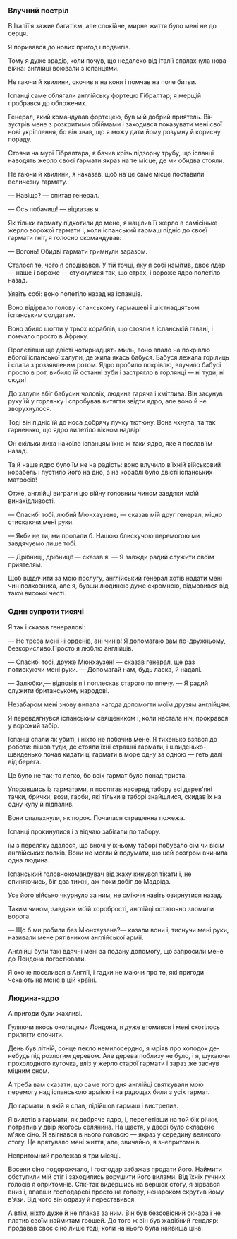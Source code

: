 ### Влучний постріл

В Італії я зажив багатієм, але спокійне, мирне життя було мені не до серця.

Я поривався до нових пригод і подвигів.

Тому я дуже зрадів, коли почув, що недалеко від Італії спалахнула нова війна: англійці воювали з іспанцями.

Не гаючи й хвилини, скочив я на коня і помчав на поле битви.

Іспанці саме облягали англійську фортецю Гібралтар; я мерщій пробрався до обложених.

Генерал, який командував фортецею, був мій добрий приятель.
Він зустрів мене з розкритими обіймами і заходився показувати мені свої нові укріплення, бо він знав, що я можу дати йому розумну й корисну пораду.

Стоячи на мурі Гібралтара, я бачив крізь підзорну трубу, що іспанці наводять жерло своєї ґармати якраз на те місце, де ми обидва стояли.

Не гаючи й хвилини, я наказав, щоб на це саме місце поставили величезну гармату.

— Навіщо? — спитав генерал.

— Ось побачиш! — відказав я.

Як тільки гармату підкотили до мене, я націлив її жерло в самісіньке жерло ворожої гармати і, коли іспанський гармаш підніс до своєї гармати гніт, я голосно скомандував:

— Вогонь!
Обидві гармати гримнули заразом.

Сталося те, чого я сподівався. 
У тій точці, яку я собі намітив, двоє ядер — наше і вороже — стукнулися так, що страх, і вороже ядро полетіло назад.

Уявіть собі: воно полетіло назад на іспанців.

Воно відірвало голову іспанському гармашеві і шістнадцятьом іспанським солдатам.

Воно збило щогли у трьох кораблів, що стояли в іспанській гавані, і помчало просто в Африку.

Пролетівши ще двісті чотирнадцять миль, воно впало на покрівлю вбогої іспанської халупи, де жила якась бабуся.
Бабуся лежала горілиць і спала з роззявленим ротом.
Ядро пробило покрівлю, влучило бабусі просто в рот, вибило їй останні зуби і застрягло в горлянці — ні туди, ні сюди!

До халупи вбіг бабусин чоловік, людина гаряча і кмітлива.
Він засунув руку їй у горлянку і спробував витягти звідти ядро, але воно й не зворухнулося.

Тоді він підніс їй до носа добрячу пучку тютюну. 
Вона чхнула, та так гарненько, що ядро вилетіло вікном надвір!

Он скільки лиха накоїло іспанцям їхнє ж таки ядро, яке я послав їм назад.

Та й наше ядро було їм не на радість: воно влучило в їхній військовий корабель і пустило його на дно, а на кораблі було двісті іспанських матросів!

Отже, англійці виграли цю війну головним чином завдяки моїй винахідливості.

— Спасибі тобі, любий Мюнхаузене, — сказав мій друг генерал, міцно стискаючи мені руки.

— Якби не ти, ми пропали б.
Нашою блискучою перемогою ми завдячуємо лише тобі.

— Дрібниці, дрібниці! — сказав я.
— Я завжди радий служити своїм приятелям.

Щоб віддячити за мою послугу, англійський генерал хотів надати мені чин полковника, але я, бувши людиною дуже скромною, відмовився від такої високої честі.

### Один супроти тисячі

Я так і сказав генералові: 

— Не треба мені ні орденів, ані чинів!
Я допомагаю вам по-дружньому, безкорисливо.Просто я люблю англійців.

— Спасибі тобі, друже Мюнхаузен! — сказав генерал, ще раз потискуючи мені руки.
— Допомагай нам, будь ласка, й надалі.

— Залюбки,— відповів я і поплескав старого по плечу.
— Я радий служити британському народові.

Незабаром мені знову випала нагода допомогти моїм друзям англійцям.

Я перевдягнувся іспанським священиком і, коли настала ніч, прокрався у ворожий табір.

Іспанці спали як убиті, і ніхто не побачив мене.
Я тихенько взявся до роботи: пішов туди, де стояли їхні страшні гармати, і швиденько-швиденько почав кидати ці гармати в море одну за одною — геть далі від берега.

Це було не так-то легко, бо всіх гармат було понад триста.

Упоравшись із гарматами, я постягав насеред табору всі дерев'яні тачки, брички, вози, гарби, які тільки в таборі знайшлися, скидав їх на одну купу й підпалив.

Вони спалахнули, як порох.
Почалася страшенна пожежа.

Іспанці прокинулися і з відчаю забігали по табору.

їм з переляку здалося, що вночі у їхньому таборі побувало сім чи вісім англійських полків.
Вони не могли й подумати, що цей розгром вчинила одна людина.

Іспанський головнокомандувач від жаху кинувся тікати і, не спиняючись, біг два тижні, аж поки добіг до Мадріда.

Усе його військо чкурнуло за ним, не сміючи навіть озирнутися назад.

Таким чином, завдяки моїй хоробрості, англійці остаточно зломили ворога.

— Що б ми робили без Мюнхаузена?— казали вони і, тиснучи мені руки, називали мене рятівником англійської армії.

Англійці були такі вдячні мені за подану допомогу, що запросили мене до Лондона погостювати.

Я охоче поселився в Англії, і гадки не маючи про те, які пригоди чекають на мене в цій країні.

### Людина-ядро

А пригоди були жахливі.

Гуляючи якось околицями Лондона, я дуже втомився і мені схотілось прилягти спочити.

День був літній, сонце пекло немилосердно, я мріяв про холодок де-небудь під розлогим деревом.
Але дерева поблизу не було, і я, шукаючи прохолодного куточка, вліз у жерло старої гармати і зараз же заснув міцним сном.

А треба вам сказати, що саме того дня англійці святкували мою перемогу над іспанською армією і на радощах били з усіх гармат.

До гармати, в якій я спав, підійшов гармаш і вистрелив.

Я вилетів з гармати, як добряче ядро, і, перелетівши на той бік річки, потрапив у двір якогось селянина.
На щастя, у дворі було складене м'яке сіно.
Я ввігнався в нього головою — якраз у середину великого стогу.
Це врятувало мені життя, але, звичайно, я знепритомнів.

Непритомний пролежав я три місяці.

Восени сіно подорожчало, і господар забажав продати його.
Наймити обступили мій стіг і заходились ворушити його вилами.
Від їхніх гучних голосів я опритомнів.
Сяк-так видершись на вершок стогу, я зірвався вниз і, впавши господареві просто на голову, ненароком скрутив йому в'язи. 
Від чого він одразу й переставився.

А втім, ніхто дуже й не плакав за ним.
Він був безсовісний скнара і не платив своїм наймитам грошей.
До того ж він був жадібний гендляр: продавав своє сіно лише тоді, коли на нього була найвища ціна.
